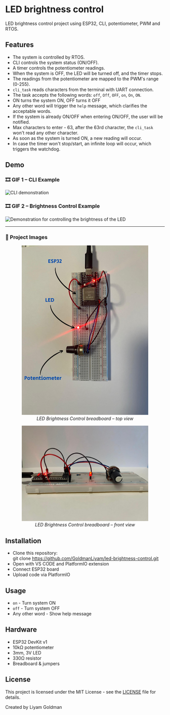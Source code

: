 # LED brightness control
LED brightness control project using ESP32, CLI, potentiometer, PWM and RTOS.

## Features
- The system is controlled by RTOS.
- CLI controls the system status (ON/OFF).
- A timer controls the potentiometer readings.
- When the system is OFF, the LED will be turned off, and the timer stops.
- The readings from the potentiometer are mapped to the PWM's range (0-255).
- `cli_task` reads characters from the terminal with UART connection.
- The task accepts the following words: `off`, `Off`, `OFF`, `on`, `On`, `ON`.
- ON turns the system ON, OFF turns it OFF
- Any other word will trigger the `help` message, which clarifies
  the acceptable words.
- If the system is already ON/OFF when entering ON/OFF, the user will be notified.
- Max characters to enter - 63, after the 63rd character, the `cli_task` won't read any other character.
- As soon as the system is turned ON, a new reading will occur.
- In case the timer won't stop/start, an infinite loop will occur, which triggers the watchdog.

## Demo

### 🎞️ GIF 1 – CLI Example
![CLI demonstration](assets/demo1.gif)

### 🎞️ GIF 2 – Brightness Control Example
![Demonstration for controlling the brightness of the LED](assets/demo2.gif)

---

### 📸 Project Images
<p align="center">
  <img src="assets/img1.jpg" width="400"/>
  <br/>
  <em>LED Brightness Control breadboard – top view</em>
</p>

<p align="center">
  <img src="assets/img2.jpeg" width="400"/>
  <br/>
  <em>LED Brightness Control breadboard – front view</em>
</p>

## Installation
- Clone this repository:  
  git clone https://github.com/GoldmanLiyam/led-brightness-control.git
- Open with VS CODE and PlatformIO extension
- Connect ESP32 board
- Upload code via PlatformIO

## Usage
- `on` - Turn system ON  
- `off` - Turn system OFF  
- Any other word - Show help message

## Hardware
- ESP32 DevKit v1
- 10kΩ potentiometer
- 3mm, 3V LED
- 330Ω resistor
- Breadboard & jumpers

## License
This project is licensed under the MIT License - see the [LICENSE](LICENSE) file for details.


Created by Liyam Goldman



